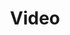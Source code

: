 ---
title: Video
level: igcse
paper: 1
topic: Data Representation
syllabus: 1.1.3
layout: cs_single
---